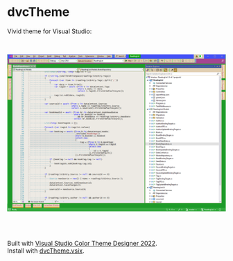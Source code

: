 # dvcTheme
Vivid theme for Visual Studio:  

<br/>

![example screenshot](images/Screenshot.png)

<br/>
<br/>


Built with [Visual Studio Color Theme Designer 2022](https://marketplace.visualstudio.com/items?itemName=idex.colorthemedesigner2022).  
Install with [dvcTheme.vsix](bin/debug/dvcTheme.vsix).  
